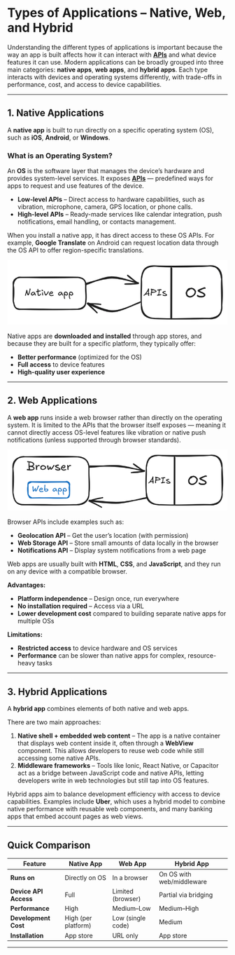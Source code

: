 # **Types of Applications – Native, Web, and Hybrid**

Understanding the different types of applications is important because the way an app is built affects how it can interact with **[APIs](/docs/fundamentals/api.md)** and what device features it can use.
Modern applications can be broadly grouped into three main categories: **native apps**, **web apps**, and **hybrid apps**.
Each type interacts with devices and operating systems differently, with trade-offs in performance, cost, and access to device capabilities.

---

## **1. Native Applications**

A **native app** is built to run directly on a specific operating system (OS), such as **iOS**, **Android**, or **Windows**.

### **What is an Operating System?**

An **OS** is the software layer that manages the device’s hardware and provides system-level services. It exposes **[APIs](/docs/fundamentals/api.md)** — predefined ways for apps to request and use features of the device.

* **Low-level APIs** – Direct access to hardware capabilities, such as vibration, microphone, camera, GPS location, or phone calls.
* **High-level APIs** – Ready-made services like calendar integration, push notifications, email handling, or contacts management.

When you install a native app, it has direct access to these OS APIs.
For example, **Google Translate** on Android can request location data through the OS API to offer region-specific translations.

![Alt text for accessibility](/images/Native_App.png)

Native apps are **downloaded and installed** through app stores, and because they are built for a specific platform, they typically offer:

* **Better performance** (optimized for the OS)
* **Full access** to device features
* **High-quality user experience**

---

## **2. Web Applications**

A **web app** runs inside a web browser rather than directly on the operating system.
It is limited to the APIs that the browser itself exposes — meaning it cannot directly access OS-level features like vibration or native push notifications (unless supported through browser standards).

![Alt text for accessibility](/images/Web_App.png)

Browser APIs include examples such as:

* **Geolocation API** – Get the user’s location (with permission)
* **Web Storage API** – Store small amounts of data locally in the browser
* **Notifications API** – Display system notifications from a web page

Web apps are usually built with **HTML**, **CSS**, and **JavaScript**, and they run on any device with a compatible browser.

**Advantages:**

* **Platform independence** – Design once, run everywhere
* **No installation required** – Access via a URL
* **Lower development cost** compared to building separate native apps for multiple OSs

**Limitations:**

* **Restricted access** to device hardware and OS services
* **Performance** can be slower than native apps for complex, resource-heavy tasks

---

## **3. Hybrid Applications**

A **hybrid app** combines elements of both native and web apps.

There are two main approaches:

1. **Native shell + embedded web content** – The app is a native container that displays web content inside it, often through a **WebView** component. This allows developers to reuse web code while still accessing some native APIs.
2. **Middleware frameworks** – Tools like Ionic, React Native, or Capacitor act as a bridge between JavaScript code and native APIs, letting developers write in web technologies but still tap into OS features.

Hybrid apps aim to balance development efficiency with access to device capabilities.
Examples include **Uber**, which uses a hybrid model to combine native performance with reusable web components, and many banking apps that embed account pages as web views.

---

## **Quick Comparison**

| Feature               | Native App          | Web App           | Hybrid App                |
| --------------------- | ------------------- | ----------------- | ------------------------- |
| **Runs on**           | Directly on OS      | In a browser      | On OS with web/middleware |
| **Device API Access** | Full                | Limited (browser) | Partial via bridging      |
| **Performance**       | High                | Medium–Low        | Medium–High               |
| **Development Cost**  | High (per platform) | Low (single code) | Medium                    |
| **Installation**      | App store           | URL only          | App store                 |

---

